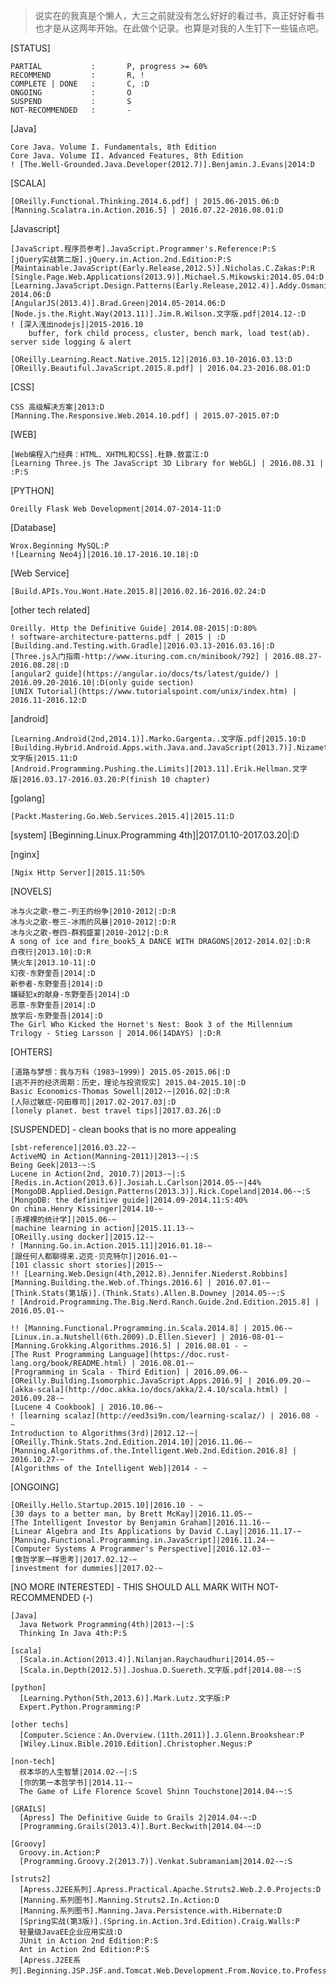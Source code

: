 >说实在的我真是个懒人，大三之前就没有怎么好好的看过书，真正好好看书也才是从这两年开始。在此做个记录。也算是对我的人生钉下一些锚点吧。

[STATUS]

    PARTIAL           :       P, progress >= 60%
    RECOMMEND         :       R, !
    COMPLETE | DONE   :       C, :D
    ONGOING           :       O
    SUSPEND           :       S
    NOT-RECOMMENDED   :       -

[Java]

    Core Java. Volume I. Fundamentals, 8th Edition
    Core Java. Volume II. Advanced Features, 8th Edition
    ! [The.Well-Grounded.Java.Developer(2012.7)].Benjamin.J.Evans|2014:D

[SCALA]

    [OReilly.Functional.Thinking.2014.6.pdf] | 2015.06-2015.06:D
    [Manning.Scalatra.in.Action.2016.5] | 2016.07.22-2016.08.01:D

[Javascript]

    [JavaScript.程序员参考].JavaScript.Programmer's.Reference:P:S
    [jQuery实战第二版].jQuery.in.Action.2nd.Edition:P:S
    [Maintainable.JavaScript(Early.Release,2012.5)].Nicholas.C.Zakas:P:R
    [Single.Page.Web.Applications(2013.9)].Michael.S.Mikowski:2014.05.04:D
    [Learning.JavaScript.Design.Patterns(Early.Release,2012.4)].Addy.Osmani|2013-2014.06:D
    [AngularJS(2013.4)].Brad.Green|2014.05-2014.06:D
    [Node.js.the.Right.Way(2013.11)].Jim.R.Wilson.文字版.pdf|2014.12-:D
    ! [深入浅出nodejs]|2015-2016.10
        buffer, fork child process, cluster, bench mark, load test(ab). server side logging & alert

    [OReilly.Learning.React.Native.2015.12]|2016.03.10-2016.03.13:D
    [OReilly.Beautiful.JavaScript.2015.8.pdf] | 2016.04.23-2016.08.01:D

[CSS]

    CSS 高级解决方案|2013:D
    [Manning.The.Responsive.Web.2014.10.pdf] | 2015.07-2015.07:D

[WEB]

    [Web编程入门经典：HTML、XHTML和CSS].杜静.敖富江:D
    [Learning Three.js The JavaScript 3D Library for WebGL] | 2016.08.31 | :P:S


[PYTHON]

    Oreilly Flask Web Development|2014.07-2014-11:D

[Database]

    Wrox.Beginning MySQL:P
    ![Learning Neo4j]|2016.10.17-2016.10.18|:D

[Web Service]

    [Build.APIs.You.Wont.Hate.2015.8]|2016.02.16-2016.02.24:D


[other tech related]

    Oreilly. Http the Definitive Guide| 2014.08-2015|:D:80%
    ! software-architecture-patterns.pdf | 2015 | :D
    [Building.and.Testing.with.Gradle]|2016.03.13-2016.03.16|:D
    [Three.js入门指南-http://www.ituring.com.cn/minibook/792] | 2016.08.27-2016.08.28|:D
    [angular2 guide](https://angular.io/docs/ts/latest/guide/) | 2016.09.20-2016.10|:D(only guide section)
    [UNIX Tutorial](https://www.tutorialspoint.com/unix/index.htm) | 2016.11-2016.12:D

[android]

    [Learning.Android(2nd,2014.1)].Marko.Gargenta..文字版.pdf|2015.10:D
    [Building.Hybrid.Android.Apps.with.Java.and.JavaScript(2013.7)].Nizamettin.Gok.文字版|2015.11:D
    [Android.Programming.Pushing.the.Limits][2013.11].Erik.Hellman.文字版|2016.03.17-2016.03.20:P(finish 10 chapter)


[golang]

    [Packt.Mastering.Go.Web.Services.2015.4]|2015.11:D

[system]
    [Beginning.Linux.Programming 4th]|2017.01.10-2017.03.20|:D
    

[nginx]

    [Ngix Http Server]|2015.11:50%

[NOVELS]

    冰与火之歌-卷二-列王的纷争|2010-2012|:D:R
    冰与火之歌-卷三-冰雨的风暴|2010-2012|:D:R
    冰与火之歌-卷四-群鸦盛宴|2010-2012|:D:R
    A song of ice and fire_book5_A DANCE WITH DRAGONS|2012-2014.02|:D:R
    白夜行|2013.10|:D:R
    猜火车|2013.10-11|:D
    幻夜-东野奎吾|2014|:D
    新参者-东野奎吾|2014|:D
    嫌疑犯x的献身-东野奎吾|2014|:D
    恶意-东野奎吾|2014|:D
    放学后-东野奎吾|2014|:D
    The Girl Who Kicked the Hornet's Nest: Book 3 of the Millennium Trilogy - Stieg Larsson | 2014.06(14DAYS) |:D:R

[OHTERS]

    [道路与梦想：我与万科（1983~1999）] 2015.05-2015.06|:D
    [逃不开的经济周期：历史，理论与投资现实] 2015.04-2015.10|:D
    Basic Economics-Thomas Sowell|2012-~|2016.02|:D:R
    [人际过敏症-冈田尊司]|2017.02-2017.03|:D
    [lonely planet. best travel tips]|2017.03.26|:D

[SUSPENDED] - clean books that is no more appealing

    [sbt-reference]|2016.03.22-~
    ActiveMQ in Action(Manning-2011)|2013-~|:S
    Being Geek|2013-~:S
    Lucene in Action(2nd, 2010.7)|2013-~|:S
    [Redis.in.Action(2013.6)].Josiah.L.Carlson|2014.05-~|44%
    [MongoDB.Applied.Design.Patterns(2013.3)].Rick.Copeland|2014.06-~:S
    [MongoDB: the definitive guide]|2014.09-2014.11:S:40%
    On china.Henry Kissinger|2014.10-~
    [赤裸裸的统计学]|2015.06-~
    [machine learning in action]|2015.11.13-~
    [OReilly.using docker]|2015.12-~
    ! [Manning.Go.in.Action.2015.11]|2016.01.18-~
    [跟任何人都聊得来.迈克·贝克特尔]|2016.01-~
    [101 classic short stories]|2015-~
    !! [Learning.Web.Design(4th,2012.8).Jennifer.Niederst.Robbins]
    [Manning.Building.the.Web.of.Things.2016.6] | 2016.07.01-~
    [Think.Stats(第1版)].(Think.Stats).Allen.B.Downey |2014.05-~:S
    ! [Android.Programming.The.Big.Nerd.Ranch.Guide.2nd.Edition.2015.8] | 2016.05.01-~

    !! [Manning.Functional.Programming.in.Scala.2014.8] | 2015.06-~
    [Linux.in.a.Nutshell(6th.2009).D.Ellen.Siever] | 2016-08-01-~
    [Manning.Grokking.Algorithms.2016.5] | 2016.08.01 - ~
    [The Rust Programming Language](https://doc.rust-lang.org/book/README.html) | 2016.08.01-~
    [Programming in Scala - Third Edition] | 2016.09.06-~
    [OReilly.Building.Isomorphic.JavaScript.Apps.2016.9] | 2016.09.20-~
    [akka-scala](http://doc.akka.io/docs/akka/2.4.10/scala.html) | 2016.09.28-~
    [Lucene 4 Cookbook] | 2016.10.06-~
    ! [learning scalaz](http://eed3si9n.com/learning-scalaz/) | 2016.08 - ~
    Introduction to Algorithms(3rd)|2012.12-~|
    [OReilly.Think.Stats.2nd.Edition.2014.10]|2016.11.06-~
    [Manning.Algorithms.of.the.Intelligent.Web.2nd.Edition.2016.8] | 2016.10.27-~
    [Algorithms of the Intelligent Web]|2014 - ~

[ONGOING]
    
    [OReilly.Hello.Startup.2015.10]|2016.10 - ~
    [30 days to a better man, by Brett McKay]|2016.11.05-~
    [The Intelligent Investor by Benjamin Graham]|2016.11.16-~
    [Linear Algebra and Its Applications by David C.Lay]|2016.11.17-~
    [Manning.Functional.Programming.in.JavaScript]|2016.11.24-~
    [Computer Systems A Programmer's Perspective]|2016.12.03-~
    [像哲学家一样思考]|2017.02.12-~
    [investment for dummies]|2017.02-~



[NO MORE INTERESTED] - THIS SHOULD ALL MARK WITH NOT-RECOMMENDED (-)

    [Java]
      Java Network Programming(4th)|2013-~|:S
      Thinking In Java 4th:P:S

    [scala]
      [Scala.in.Action(2013.4)].Nilanjan.Raychaudhuri|2014.05-~
      [Scala.in.Depth(2012.5)].Joshua.D.Suereth.文字版.pdf|2014.08-~:S

    [python]
      [Learning.Python(5th,2013.6)].Mark.Lutz.文字版:P
      Expert.Python.Programming:P
    
    [other techs]
      [Computer.Science：An.Overview.(11th.2011)].J.Glenn.Brookshear:P
      [Wiley.Linux.Bible.2010.Edition].Christopher.Negus:P

    [non-tech]
      叔本华的人生智慧|2014.02-~|:S
      [你的第一本哲学书]|2014.11-~
      The Game of Life Florence Scovel Shinn Touchstone|2014.04-~:S

    [GRAILS]
      [Apress] The Definitive Guide to Grails 2|2014.04-~:D
      [Programming.Grails(2013.4)].Burt.Beckwith|2014.04-~:D

    [Groovy]
      Groovy.in.Action:P
      [Programming.Groovy.2(2013.7)].Venkat.Subramaniam|2014.02-~:S

    [struts2]
      [Apress.J2EE系列].Apress.Practical.Apache.Struts2.Web.2.0.Projects:D
      [Manning.系列图书].Manning.Struts2.In.Action:D
      [Manning.系列图书].Manning.Java.Persistence.with.Hibernate:D
      [Spring实战(第3版)].(Spring.in.Action.3rd.Edition).Craig.Walls:P
      轻量级JavaEE企业应用实战:D
      JUnit in Action 2nd Edition:P:S
      Ant in Action 2nd Edition:P:S
      [Apress.J2EE系列].Beginning.JSP.JSF.and.Tomcat.Web.Development.From.Novice.to.Professional:P:S
